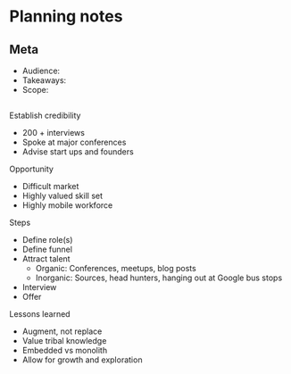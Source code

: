 # Planning notes

## Meta

 - Audience: 
 - Takeaways: 
 - Scope: 

## 

Establish credibility

 - 200 + interviews
 - Spoke at major conferences
 - Advise start ups and founders

Opportunity

 - Difficult market
 - Highly valued skill set
 - Highly mobile workforce
 
Steps

 - Define role(s)
 - Define funnel
 - Attract talent
   - Organic: Conferences, meetups, blog posts
   - Inorganic: Sources, head hunters, hanging out at Google bus stops
 - Interview
 - Offer

Lessons learned

 - Augment, not replace
 - Value tribal knowledge
 - Embedded vs monolith
 - Allow for growth and exploration
